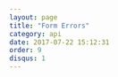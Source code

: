 ```yaml
---
layout: page
title: "Form Errors"
category: api
date: 2017-07-22 15:12:31
order: 9
disqus: 1
---
```



